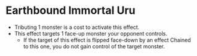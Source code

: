 # Earthbound Immortal Uru

*   Tributing 1 monster is a cost to activate this effect.
*   This effect targets 1 face-up monster your opponent controls.
    *   If the target of this effect is flipped face-down by an effect Chained to this one, you do not gain control of the target monster.

